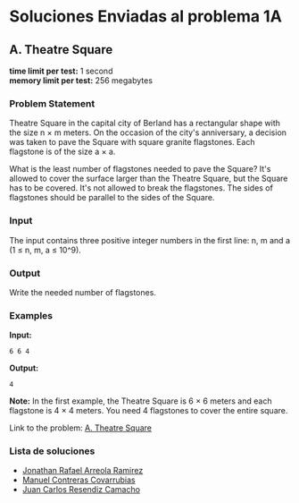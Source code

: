 # Soluciones Enviadas al problema 1A

## A. Theatre Square

**time limit per test:** 1 second  
**memory limit per test:** 256 megabytes

### Problem Statement

Theatre Square in the capital city of Berland has a rectangular shape with the size n × m meters. On the occasion of the city's anniversary, a decision was taken to pave the Square with square granite flagstones. Each flagstone is of the size a × a.

What is the least number of flagstones needed to pave the Square? It's allowed to cover the surface larger than the Theatre Square, but the Square has to be covered. It's not allowed to break the flagstones. The sides of flagstones should be parallel to the sides of the Square.

### Input

The input contains three positive integer numbers in the first line: n, m and a (1 ≤ n, m, a ≤ 10^9).

### Output

Write the needed number of flagstones.

### Examples

**Input:**
```
6 6 4
```

**Output:**
```
4
```

**Note:** In the first example, the Theatre Square is 6 × 6 meters and each flagstone is 4 × 4 meters. You need 4 flagstones to cover the entire square.

Link to the problem: [A. Theatre Square](https://codeforces.com/problemset/problem/1/A)

### Lista de soluciones

- [Jonathan Rafael Arreola Ramirez](https://github.com/JonathanArreola/sol-1A/blob/main/jc.cpp)
- [Manuel Contreras Covarrubias](https://github.com/ManuelContreras/sol-1A/blob/main/mc.cpp)
- [Juan Carlos Resendiz Camacho](https://github.com/JuanCarlosResendiz/sol-1A/blob/main/jr.cpp)


